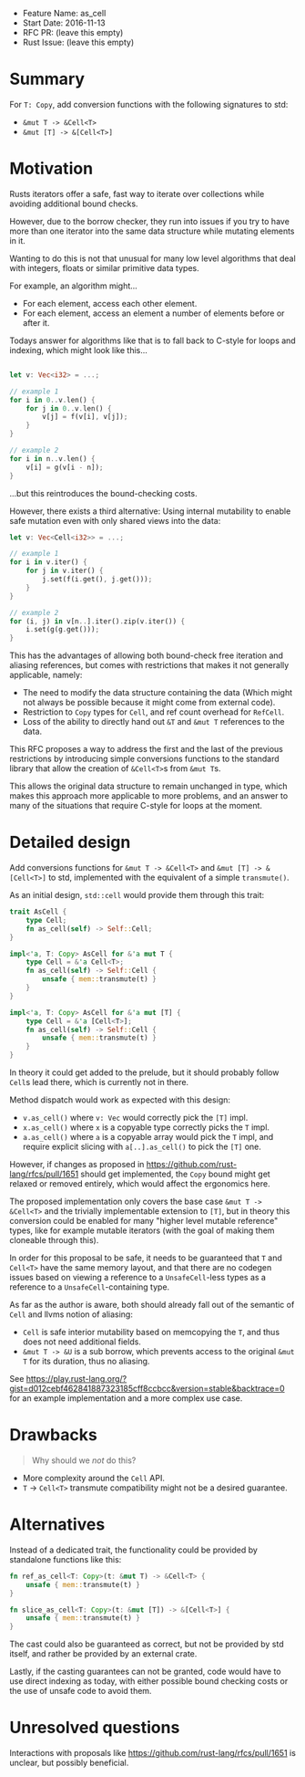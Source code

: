 - Feature Name: as_cell
- Start Date: 2016-11-13
- RFC PR: (leave this empty)
- Rust Issue: (leave this empty)

# Summary
[summary]: #summary

For `T: Copy`, add conversion functions with the following signatures to std:

- `&mut T -> &Cell<T>`
- `&mut [T] -> &[Cell<T>]`

# Motivation
[motivation]: #motivation

Rusts iterators offer a safe, fast way to iterate over collections while avoiding
additional bound checks.

However, due to the borrow checker, they run into issues if you try to have
more than one iterator into the same data structure while mutating elements in it.

Wanting to do this is not that unusual for many low level algorithms
that deal with integers, floats or similar primitive data types.

For example, an algorithm might...

- For each element, access each other element.
- For each element, access an element a number of elements before or after it.

Todays answer for algorithms like that is to fall back to C-style
for loops and indexing, which might look like this...

```rust

let v: Vec<i32> = ...;

// example 1
for i in 0..v.len() {
    for j in 0..v.len() {
        v[j] = f(v[i], v[j]);
    }
}

// example 2
for i in n..v.len() {
    v[i] = g(v[i - n]);
}

```

...but this reintroduces the bound-checking costs.

However, there exists a third alternative: Using internal mutability
to enable safe mutation even with only shared views into the data:

```rust
let v: Vec<Cell<i32>> = ...;

// example 1
for i in v.iter() {
    for j in v.iter() {
        j.set(f(i.get(), j.get()));
    }
}

// example 2
for (i, j) in v[n..].iter().zip(v.iter()) {
    i.set(g(g.get()));
}

```

This has the advantages of allowing both bound-check free iteration and
aliasing references, but comes with restrictions that makes it not generally
applicable, namely:

- The need to modify the data structure containing the data (Which might not
  always be possible because it might come from external code).
- Restriction to `Copy` types for `Cell`, and ref count overhead for `RefCell`.
- Loss of the ability to directly hand out `&T` and `&mut T` references to the data.

This RFC proposes a way to address the first and the last of the
previous restrictions by introducing simple conversions functions
to the standard library that allow the creation of `&Cell<T>`s from `&mut T`s.

This allows the original data structure to remain unchanged in type, which makes
this approach more applicable to more problems, and an answer to many of the
situations that require C-style for loops at the moment.

# Detailed design
[design]: #detailed-design

Add conversions functions for `&mut T -> &Cell<T>` and `&mut [T] -> &[Cell<T>]`
to std, implemented with the equivalent of a simple `transmute()`.

As an initial design, `std::cell` would provide them through this trait:

```rust
trait AsCell {
    type Cell;
    fn as_cell(self) -> Self::Cell;
}

impl<'a, T: Copy> AsCell for &'a mut T {
    type Cell = &'a Cell<T>;
    fn as_cell(self) -> Self::Cell {
        unsafe { mem::transmute(t) }
    }
}

impl<'a, T: Copy> AsCell for &'a mut [T] {
    type Cell = &'a [Cell<T>];
    fn as_cell(self) -> Self::Cell {
        unsafe { mem::transmute(t) }
    }
}
```

In theory it could get added to the prelude, but it should probably
follow `Cell`s lead there, which is currently not in there.

Method dispatch would work as expected with this design:

- `v.as_cell()` where `v: Vec` would correctly pick the `[T]` impl.
- `x.as_cell()` where `x` is a copyable type correctly picks the `T` impl.
- `a.as_cell()` where `a` is a copyable array would pick the `T` impl,
  and require explicit slicing with `a[..].as_cell()` to pick the `[T]` one.

However, if changes as proposed in https://github.com/rust-lang/rfcs/pull/1651 should
get implemented, the `Copy` bound might get relaxed or removed entirely,
which would affect the ergonomics here.

The proposed implementation only covers the base case `&mut T -> &Cell<T>`
and the trivially implementable extension to `[T]`,
but in theory this conversion could be enabled for
many "higher level mutable reference" types, like for example
mutable iterators (with the goal of making them cloneable through this).

In order for this proposal to be safe, it needs to be guaranteed that
`T` and `Cell<T>` have the same memory layout, and that there are no codegen
issues based on viewing a reference to a `UnsafeCell`-less types as a
reference to a `UnsafeCell`-containing type.

As far as the author is aware, both should already fall out of the semantic of
`Cell` and llvms notion of aliasing:

- `Cell` is safe interior mutability based on memcopying the `T`,
  and thus does not need additional fields.
- `&mut T -> &U` is a sub borrow, which prevents access to the original `&mut T`
  for its duration, thus no aliasing.

See https://play.rust-lang.org/?gist=d012cebf462841887323185cff8ccbcc&version=stable&backtrace=0 for
an example implementation and a more complex use case.

# Drawbacks
[drawbacks]: #drawbacks

> Why should we *not* do this?

- More complexity around the `Cell` API.
- `T` -> `Cell<T>` transmute compatibility might not be a desired guarantee.

# Alternatives
[alternatives]: #alternatives

Instead of a dedicated trait, the functionality could be provided
by standalone functions like this:

```rust
fn ref_as_cell<T: Copy>(t: &mut T) -> &Cell<T> {
    unsafe { mem::transmute(t) }
}

fn slice_as_cell<T: Copy>(t: &mut [T]) -> &[Cell<T>] {
    unsafe { mem::transmute(t) }
}
```

The cast could also be guaranteed as correct, but not be provided by std
itself, and rather be provided by an external crate.

Lastly, if the casting guarantees can not be granted,
code would have to use direct indexing as today, with either possible
bound checking costs or the use of unsafe code to avoid them.

# Unresolved questions
[unresolved]: #unresolved-questions

Interactions with proposals like https://github.com/rust-lang/rfcs/pull/1651
is unclear, but possibly beneficial.

